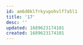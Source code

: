```yaml
---
id: am6d0klfrkyvpohvlf7a5l1
title: '17'
desc: ''
updated: 1689623174101
created: 1689623174101
---
```

